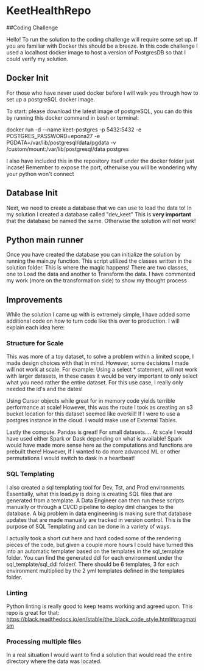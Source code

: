 # KeetHealthRepo
##Coding Challenge

Hello! To run the solution to the coding challenge will require some set up. If you are familiar with Docker this should
be a breeze. In this code challenge I used a localhost docker image to host a version of PostgresDB so that I could verify 
my solution. 

## Docker Init
For those who have never used docker before I will walk you through how to set up a postgreSQL docker image. 

To start: please download the latest image of postgreSQL, you can do this by running this docker command in bash or terminal:

docker run -d --name keet-postgres -p 5432:5432 -e POSTGRES_PASSWORD=epona27 -e PGDATA=/var/lib/postgresql/data/pgdata -v /custom/mount:/var/lib/postgresql/data postgres

I also have included this in the repository itself under the docker folder just incase! Remember to expose the port, 
otherwise you will be wondering why your python won't connect

## Database Init
Next, we need to create a database that we can use to load the data to! In my solution I created a database called 
"dev_keet" This is **very important** that the database be named the same. Otherwise the solution will not work! 

## Python main runner 
Once you have created the database you can initialize the solution by running the main.py function. This script utilized
the classes written in the solution folder. This is where the magic happens! There are two classes, one to Load the data
and another to Transform the data. I have commented my work (more on the transformation side) to show my thought process

## Improvements
While the solution I came up with is extremely simple, I have added some additional code on how to turn code like this
over to production. I will explain each idea here:

### Structure for Scale

This was more of a toy dataset, to solve a problem within a limited scope, I made design choices with that in mind.
However, some decisions I made will not work at scale. For example: Using a select * statement, will not work with 
larger datasets, in these cases it would be very important to only select what you need rather the entire dataset. 
For this use case, I really only needed the id's and the dates! 

Using Cursor objects while great for in memory code yields terrible performance at scale! However, this was the route I
took as creating an s3 bucket location for this dataset seemed like overkill! If I were to use a postgres instance in the
cloud. I would make use of External Tables. 

Lastly the compute. Pandas is great! For small datasets.... At scale I would have used either Spark or Dask depending on
what is available! Spark would have made more sense here as the computations and functions are prebuilt there! However,
If I wanted to do more advanced ML or other permutations I would switch to dask in a heartbeat!

### SQL Templating

I also created a sql templating tool for Dev, Tst, and Prod environments. Essentially, what this load.py is doing is 
creating SQL files that are generated from a template. A Data Engineer can then run these scripts manually or through a CI/CD 
pipeline to deploy dml changes to the database. A big problem in data engineering is making sure that database updates 
that are made manually are tracked in version control. This is the purpose of SQL Templating and can be done in a variety of 
ways. 

I actually took a short cut here and hard coded some of the rendering pieces of the code, but given a couple more hours
I could have turned this into an automatic templater based on the templates in the sql_template folder. You can find the
generated ddl for each environment under the sql_template/sql_ddl folder/. There should be 6 templates, 3 for each environment
multiplied by the 2 yml templates defined in the templates folder.

### Linting

Python linting is really good to keep teams working and agreed upon. This repo is great for that:
https://black.readthedocs.io/en/stable/the_black_code_style.html#pragmatism


### Processing multiple files

In a real situation I would want to find a solution that would read the entire directory where the data was located. 

 
 

 

